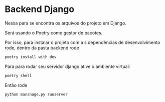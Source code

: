 # Backend Django

Nessa para se encontra os arquivos do projeto em Django.

Será usando o Poetry como gestor de pacotes.

Por isso, para instalar o projeto com a s dependências de desenvolvimento rode, dentro da pasta backend rode

```bash
poetry install with dev
```

Para para rodar seu servidor django ative o ambiente virtual:

```bash
poetry shell
```

Então rode

```bash
python mananage.py runserver
```